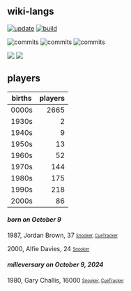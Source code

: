 ## wiki-langs
[![update](https://github.com/dreamerminsk/wiki-langs/actions/workflows/update-tables.yml/badge.svg)](https://github.com/dreamerminsk/wiki-langs/actions/workflows/update-tables.yml)
[![build](https://github.com/dreamerminsk/wiki-langs/actions/workflows/build.yml/badge.svg)](https://github.com/dreamerminsk/wiki-langs/actions/workflows/build.yml)

![commits](https://img.shields.io/github/commit-activity/y/dreamerminsk/wiki-langs)
![commits](https://img.shields.io/github/commit-activity/m/dreamerminsk/wiki-langs)
![commits](https://img.shields.io/github/commit-activity/w/dreamerminsk/wiki-langs)

![](https://img.shields.io/github/languages/code-size/dreamerminsk/wiki-langs)
![](https://img.shields.io/github/repo-size/dreamerminsk/wiki-langs)

## players
| births | players |
| :----: | ------: |
| 0000s | 2665 |
| 1930s | 2 |
| 1940s | 9 |
| 1950s | 13 |
| 1960s | 52 |
| 1970s | 144 |
| 1980s | 175 |
| 1990s | 218 |
| 2000s | 86 |

#### ***born on October  9***
1987, Jordan Brown, 37 <sub><sup>[Snooker](http://www.snooker.org/res/index.asp?player=58), [CueTracker](http://cuetracker.net/Players/jordan-brown/)</sup></sub>

2000, Alfie Davies, 24 <sub><sup>[Snooker](http://www.snooker.org/res/index.asp?player=2803)</sup></sub>


#### ***milleversary on October  9, 2024***
1980, Gary Challis, 16000 <sub><sup>[Snooker](http://www.snooker.org/res/index.asp?player=2051), [CueTracker](http://cuetracker.net/Players/gary-challis/)</sup></sub>




